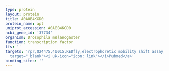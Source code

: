 ```yaml
---
type: protein
layout: protein
title: A0A0B4KGD0
protein_name: apt
uniprot_accession: A0A0B4KGD0
ncbi_gene_id: '37734'
organism: Drosophila melanogaster
function: transcription factor
tfs: ''
targets: 'rpr,Q24475,40015,REDfly,electrophoretic mobility shift assay,&ensp;<a href="https://www.ncbi.nlm.nih.gov/pubmed/?term=19282966%5Buid%5D"
  target="_blank"><i uk-icon="icon: link"></i>Pubmed</a>'
binding_sites: ''
---
```

